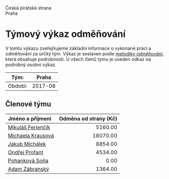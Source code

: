 Česká pirátská strana  
Praha

Týmový výkaz odměňování
===========================

V tomtu výkazu zveřejňujeme základní informace o vykonané práci a odměňování
za určitý tým. Výkaz je sestaven podle [metodiky odměňování][metodika],
která obsahuje podrobnosti. U všech členů týmu je uveden odkaz na podrobný osobní výkaz.

Tým:                     | Praha
-----------------------  | --------------------
Období:                  | 2017-08

Členové týmu
--------------

| Jméno a příjmení                        |   Odměna od strany (Kč) |
|:----------------------------------------|------------------------:|
| [Mikuláš Ferjenčík](mikulas-ferjencik/) |                 5160.00 |
| [Michaela Krausová](michaela-krausova/) |                18070.00 |
| [Jakub Michálek](jakub-michalek/)       |                 8854.00 |
| [Ondřej Profant](ondrej-profant/)       |                 4534.00 |
| [Pohanková Soňa](pohankova-sona/)       |                    0.00 |
| [Adam Zábranský](adam-zabransky/)       |                 1364.00 |


[metodika]: https://redmine.pirati.cz/projects/po/wiki/Odmenovani
